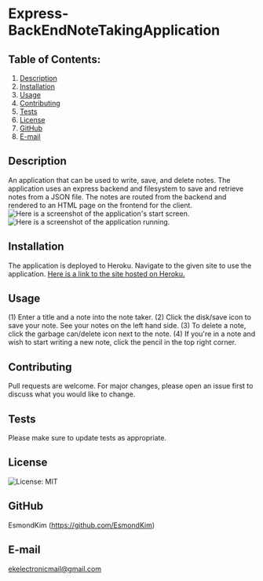 # Express-BackEndNoteTakingApplication

## Table of Contents:
  1. [Description](#description) 
  2. [Installation](#Installation)
  3. [Usage](#Usage)  
  4. [Contributing](#Contributing)
  5. [Tests](#Tests)
  6. [License](#License)
  7. [GitHub](#GitHub)
  8. [E-mail](#E-mail)

## Description
An application that can be used to write, save, and delete notes.  The application uses an express backend and filesystem to save and retrieve notes from a JSON file.  The notes are routed from the backend  and rendered to an HTML page on the frontend for the client. 
![Here is a screenshot of the application's start screen.]()
![Here is a screenshot of the application running.]()

## Installation
The application is deployed to Heroku.  Navigate to the given site to use the application.
[Here is a link to the site hosted on Heroku.]()
## Usage

(1) Enter a title and a note into the note taker.  (2) Click the disk/save icon to save your note.  See your notes on the left hand side.  (3) To delete a note, click the garbage can/delete icon next to the note.  (4) If you're in a note and wish to start  writing a new note, click the pencil in the top right corner.

## Contributing
Pull requests are welcome. For major changes, please open an issue first to discuss what you would like to change.

## Tests
Please make sure to update tests as appropriate.

## License
![License: MIT](https://img.shields.io/badge/License-MIT-yellow.svg)

## GitHub
EsmondKim (https://github.com/EsmondKim)

## E-mail
ekelectronicmail@gmail.com